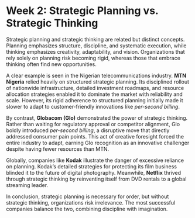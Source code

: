 # Week 2: Strategic Planning vs. Strategic Thinking  

Strategic planning and strategic thinking are related but distinct concepts. Planning emphasizes structure, discipline, and systematic execution, while thinking emphasizes creativity, adaptability, and vision. Organizations that rely solely on planning risk becoming rigid, whereas those that embrace thinking often find new opportunities.  

A clear example is seen in the Nigerian telecommunications industry. **MTN Nigeria** relied heavily on structured strategic planning. Its disciplined rollout of nationwide infrastructure, detailed investment roadmaps, and resource allocation strategies enabled it to dominate the market with reliability and scale. However, its rigid adherence to structured planning initially made it slower to adapt to customer-friendly innovations like *per-second billing*.  

By contrast, **Globacom (Glo)** demonstrated the power of strategic thinking. Rather than waiting for regulatory approval or competitor alignment, Glo boldly introduced *per-second billing*, a disruptive move that directly addressed consumer pain points. This act of creative foresight forced the entire industry to adapt, earning Glo recognition as an innovative challenger despite having fewer resources than MTN.  

Globally, companies like **Kodak** illustrate the danger of excessive reliance on planning. Kodak’s detailed strategies for protecting its film business blinded it to the future of digital photography. Meanwhile, **Netflix** thrived through strategic thinking by reinventing itself from DVD rentals to a global streaming leader.  

In conclusion, strategic planning is necessary for order, but without strategic thinking, organizations risk irrelevance. The most successful companies balance the two, combining discipline with imagination.  
